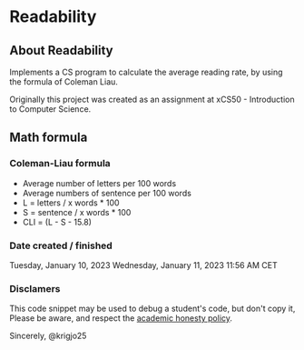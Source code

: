 # Readability

## About Readability

Implements a CS program to calculate the average reading rate,
by using the formula of Coleman Liau.


Originally this project was created as an
assignment at xCS50 - Introduction to Computer Science.

##  Math formula

### Coleman-Liau formula

-   Average number of letters per 100 words
-   Average numbers of sentence per 100 words
-   L = letters / x words * 100
-   S = sentence / x words * 100
-   CLI = (L - S - 15.8)

### Date created / finished

Tuesday, January 10, 2023
Wednesday, January 11, 2023 11:56 AM CET

###  Disclamers

This code snippet may be used to debug
a student's code, but don't copy it,
Please be aware, and respect the [academic honesty policy](https://cs50.harvard.edu/x/2023/honesty/).

Sincerely,
@krigjo25

